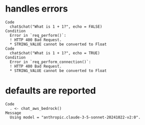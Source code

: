 # handles errors

    Code
      chat$chat("What is 1 + 1?", echo = FALSE)
    Condition
      Error in `req_perform()`:
      ! HTTP 400 Bad Request.
      * STRING_VALUE cannot be converted to Float
    Code
      chat$chat("What is 1 + 1?", echo = TRUE)
    Condition
      Error in `req_perform_connection()`:
      ! HTTP 400 Bad Request.
      * STRING_VALUE cannot be converted to Float

# defaults are reported

    Code
      . <- chat_aws_bedrock()
    Message
      Using model = "anthropic.claude-3-5-sonnet-20241022-v2:0".

